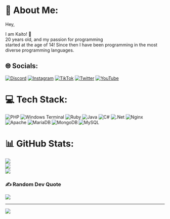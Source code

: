 # 💫 About Me:
Hey, 

I am Kaito! 👋 <br>20 years old, and my passion for programming <br>started at the age of 14!
Since then I have been programming in the most diverse programming languages.


## 🌐 Socials:
[![Discord](https://img.shields.io/badge/Discord-%237289DA.svg?logo=discord&logoColor=white)](https://discord.gg/BWCUcDmwQE) [![Instagram](https://img.shields.io/badge/Instagram-%23E4405F.svg?logo=Instagram&logoColor=white)](https://instagram.com/zerjokaito) [![TikTok](https://img.shields.io/badge/TikTok-%23000000.svg?logo=TikTok&logoColor=white)](https://tiktok.com/@kaitozerjo) [![Twitter](https://img.shields.io/badge/Twitter-%231DA1F2.svg?logo=Twitter&logoColor=white)](https://twitter.com/KaitoZerjo) [![YouTube](https://img.shields.io/badge/YouTube-%23FF0000.svg?logo=YouTube&logoColor=white)](https://youtube.com/@KaitoZerjo) 

# 💻 Tech Stack:
![PHP](https://img.shields.io/badge/php-%23777BB4.svg?style=for-the-badge&logo=php&logoColor=white) ![Windows Terminal](https://img.shields.io/badge/Windows%20Terminal-%234D4D4D.svg?style=for-the-badge&logo=windows-terminal&logoColor=white) ![Ruby](https://img.shields.io/badge/ruby-%23CC342D.svg?style=for-the-badge&logo=ruby&logoColor=white) ![Java](https://img.shields.io/badge/java-%23ED8B00.svg?style=for-the-badge&logo=openjdk&logoColor=white) ![C#](https://img.shields.io/badge/c%23-%23239120.svg?style=for-the-badge&logo=c-sharp&logoColor=white) ![.Net](https://img.shields.io/badge/.NET-5C2D91?style=for-the-badge&logo=.net&logoColor=white) ![Nginx](https://img.shields.io/badge/nginx-%23009639.svg?style=for-the-badge&logo=nginx&logoColor=white) ![Apache](https://img.shields.io/badge/apache-%23D42029.svg?style=for-the-badge&logo=apache&logoColor=white) ![MariaDB](https://img.shields.io/badge/MariaDB-003545?style=for-the-badge&logo=mariadb&logoColor=white) ![MongoDB](https://img.shields.io/badge/MongoDB-%234ea94b.svg?style=for-the-badge&logo=mongodb&logoColor=white) ![MySQL](https://img.shields.io/badge/mysql-%2300000f.svg?style=for-the-badge&logo=mysql&logoColor=white)
# 📊 GitHub Stats:
![](https://github-readme-stats.vercel.app/api?username=KaitoZerjo&theme=dark&hide_border=false&include_all_commits=false&count_private=false)<br/>
![](https://github-readme-streak-stats.herokuapp.com/?user=KaitoZerjo&theme=dark&hide_border=false)<br/>
![](https://github-readme-stats.vercel.app/api/top-langs/?username=KaitoZerjo&theme=dark&hide_border=false&include_all_commits=false&count_private=false&layout=compact)

### ✍️ Random Dev Quote
![](https://quotes-github-readme.vercel.app/api?type=horizontal&theme=radical)

---
[![](https://visitcount.itsvg.in/api?id=KaitoZerjo&icon=0&color=0)](https://visitcount.itsvg.in)

<!-- Proudly created with GPRM ( https://gprm.itsvg.in ) -->
